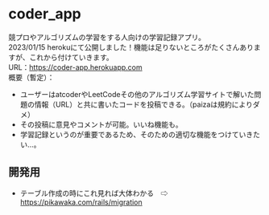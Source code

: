 # coder_app
競プロやアルゴリズムの学習をする人向けの学習記録アプリ。  
2023/01/15 herokuにて公開しました！機能は足りないところがたくさんありますが、これから付けていきます。  
URL：https://coder-app.herokuapp.com  
概要（暫定）：
- ユーザーはatcoderやLeetCodeその他のアルゴリズム学習サイトで解いた問題の情報（URL）と共に書いたコードを投稿できる。（paizaは規約によりダメ）
- その投稿に意見やコメントが可能。いいね機能も。
- 学習記録というのが重要であるため、そのための適切な機能をつけていきたい...。

## 開発用
- テーブル作成の時にこれ見れば大体わかる　⇨ https://pikawaka.com/rails/migration
